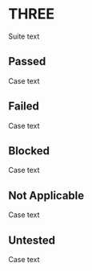 # THREE
Suite text
## Passed
Case text
## Failed
Case text
## Blocked
Case text
## Not Applicable
Case text
## Untested
Case text
